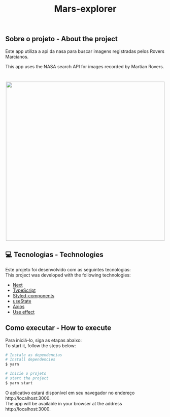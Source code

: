 <h1 align="center">
  <strong>Mars-explorer</strong>
</h1>
<br>

## Sobre o projeto - About the project

Este app utiliza a api da nasa para buscar imagens registradas pelos Rovers Marcianos.

This app uses the NASA search API for images recorded by Martian Rovers.


<h1 align="center" display="flex">
   <img height="500px" src=".github/todo.png">
</h1>

## :computer: Tecnologias - Technologies 

Este projeto foi desenvolvido com as seguintes tecnologias:
<br>
This project was developed with the following technologies:

- [Next](https://nextjs.org/)
- [TypeScript](https://www.typescriptlang.org/)
- [Styled-components](https://styled-components.com/)
- [useState](https://pt-br.reactjs.org/docs/hooks-reference.html)
- [Axios](https://axios-http.com/docs/intro)
- [Use effect](https://pt-br.reactjs.org/docs/hooks-effect.html)
  <br>

## Como executar - How to execute
Para iniciá-lo, siga as etapas abaixo:
<br>
To start it, follow the steps below:

```bash
# Instale as dependencias
# Install dependencies
$ yarn

# Inicie o projeto
# start the project
$ yarn start
```
O aplicativo estará disponível em seu navegador no endereço http://localhost:3000.
<br>
The app will be available in your browser at the address http://localhost:3000.

<br>

